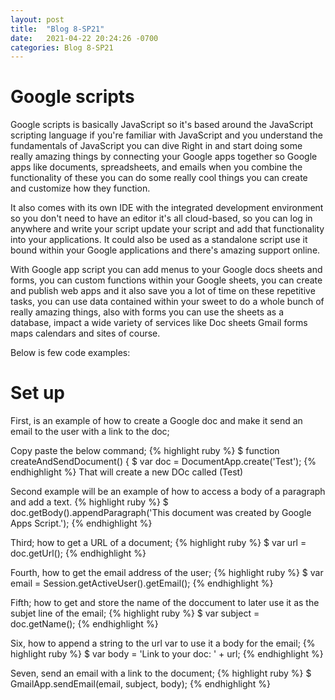 ```yaml
---
layout: post
title:  "Blog 8-SP21"
date:   2021-04-22 20:24:26 -0700
categories: Blog 8-SP21
---
```


<h1><b>Google scripts</b></h1>

Google scripts is basically JavaScript so it's based around the JavaScript scripting language if you're familiar with JavaScript and you understand the fundamentals of JavaScript you can dive Right in and start doing some really amazing things by connecting your Google apps together so Google apps like documents, spreadsheets, and emails when you combine the functionality of these you can do some really cool things you can create and customize how they function.

It also comes with its own IDE with the integrated development environment so you don't need to have an editor it's all cloud-based, so you can log in anywhere and write your script update your script and add that functionality into your applications. It could also be used as a standalone script use it bound within your Google applications and there's amazing support online.

With Google app script you can add menus to your Google docs sheets and forms, you can custom functions within your Google sheets, you can create and publish web apps and it also save you a lot of time on these repetitive tasks, you can use data contained within your sweet to do a whole bunch of really amazing things, also with forms you can use the sheets as a database, impact a wide variety of services like Doc sheets Gmail forms maps calendars and sites of course.

Below is few code examples: 

<h1><b>Set up</b></h1>
First, is an example of how to create a Google doc and make it send an email to the user with a link to the doc; 

Copy paste the below command;
{% highlight ruby %}
$ function createAndSendDocument() {
$    var doc = DocumentApp.create('Test');
{% endhighlight %}
That will create a new DOc called (Test)

Second example will be an example of how to access a body of a paragraph and add a text.
{% highlight ruby %}
$ doc.getBody().appendParagraph('This document was created by Google Apps Script.');
{% endhighlight %}

Third; how to get a URL of a document;
{% highlight ruby %}
$ var url = doc.getUrl();
{% endhighlight %}

Fourth, how to get the email address of the user;
{% highlight ruby %}
$ var email = Session.getActiveUser().getEmail();
{% endhighlight %}

Fifth; how to get and store the name of the doccument to later use it as the subjet line of the email;
{% highlight ruby %}
$ var subject = doc.getName();
{% endhighlight %}

Six, how to append a string to the url var to use it a body for the email;
{% highlight ruby %}
$ var body = 'Link to your doc: ' + url;
{% endhighlight %}

Seven, send an email with a link to the document;
{% highlight ruby %}
$ GmailApp.sendEmail(email, subject, body);
{% endhighlight %}